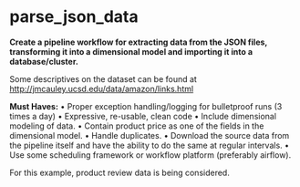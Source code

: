 # parse_json_data

**Create a pipeline workflow for extracting data from the JSON files, transforming it into a dimensional
model and importing it into a database/cluster.**

Some descriptives on the dataset can be found at http://jmcauley.ucsd.edu/data/amazon/links.html

**Must Haves:**
• Proper exception handling/logging for bulletproof runs (3 times a day)
• Expressive, re-usable, clean code
• Include dimensional modeling of data.
• Contain product price as one of the fields in the dimensional model.
• Handle duplicates.
• Download the source data from the pipeline itself and have the ability to do the same at regular
intervals.
• Use some scheduling framework or workflow platform (preferably airflow).

For this example, product review data is being considered. 
